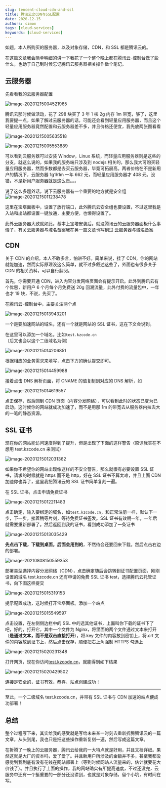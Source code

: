 ```yaml
---
slug: tencent-cloud-cdn-and-ssl
title: 腾讯云之CDN与SSL配置
date: 2020-12-15
authors: simon
tags: [cloud-services]
keywords: [cloud-services]
---
```


如题，本人所购买的服务器，以及对象存储，CDN，和 SSL 都是腾讯云的。

在这篇文章我会简单明细的讲一下我花了一个整个晚上都在腾讯云-控制台做了些什么，也助于自己到时候忘记腾讯云服务器相关操作做个笔记。

<!-- truncate -->

## 云服务器

先看看我的云服务器配置

![image-20201215004521965](https://img.kuizuo.cn/image-20201215004521965.png)

腾讯云那时候做活动，花了 298 块买了 3 年 1 核 2g 内存 1m 带宽，够了，这里我要提一点，如果了解过云服务器的话，可能还会看到轻量应用服务器，而且这个轻量应用服务器竟然配置和云服务器差不多，并且价格还便宜，我先放两张图看看

![image-20201215005635518](https://img.kuizuo.cn/image-20201215005635518.png)

![image-20201215005553889](https://img.kuizuo.cn/image-20201215005553889.png)

可以看到云服务器可以安装 Window，Linux 系统，而轻量应用服务器则是这些的分支，就这么说的，如果我的服务端只涉及到 nodejs 相关的，那么我大可购买轻量应用服务器，然而多数都是去买云服务器，毕竟可拓展高。两者价格在不是新用户的情况下，云服务器 1g1h1m 一年 662 元，而轻量应用服务器才 408 元。没错，不是新用户服务器就是这么贵。。。

说了这么多题外话，说下云服务器有一个重要的地方就是安全组![image-20201215011238478](https://img.kuizuo.cn/image-20201215011238478.png)

这里在宝塔面板中，设置了放行端口，此外腾讯云安全组也要设置，不过这里我是入站和出站都设置一键放通，主要方便，也懒得设置了。

此外云服务器大致就如此，基本上宝塔安装后，就没腾讯云的云服务器面板什么事情了，有关云服务器与域名备案我在另一篇文章也写到过 [云服务器与域名备案](/server-and-domain-beian)

## CDN

关于 CDN 的介绍，本人不敢多言，怕讲不好。简单来说，挂了 CDN，你的网站就能加速，然而实际原理没这么简单，就不过多叙述这些了，外面也有很多关于 CDN 的相关资料，可以自行翻阅。

首先，你需要开通 CDN，进入内容分发网络页面会有提示开启。此外到腾讯云有个优惠，新用户 6 个月每个月免费送 20g 回溯流量，此外付费的流量包中，一年也才 19 块，不说，先买了。

在腾讯云-控制台中，主要关注两个点

![image-20201215013943201](https://img.kuizuo.cn/image-20201215013943201.png)

一个是要加速网站的域名，还有一个就是网站的 SSL 证书，这在下文会说到。

在这里可以添加一个域名，比如`test.kzcode.cn`（后文也会以这个二级域名为例）

![image-20201215014206851](https://img.kuizuo.cn/image-20201215014206851.png)

根据相应的业务需求来填写，点击下方的确认提交即可。

![image-20201215014459988](https://img.kuizuo.cn/image-20201215014459988.png)

接着点击 DNS 解析页面，将 CNAME 的值复制到对应的 DNS 解析，如

![image-20201215014619557](https://img.kuizuo.cn/image-20201215014619557.png)

点击保存，然后回到 CDN 页面（内容分发网络），可以看到此时的状态已变为已启动。这时候你的网站就成功加速了，而不是用那 1m 的带宽去从服务器内拉去大的一笔的静态资源。

## SSL 证书

现在你的网站能访问速度得到了提升，但是出现了下面的这样警告（原谅我实在不想用 test.kzcode.cn 来测试）

![image-20201215012031362](https://img.kuizuo.cn/image-20201215012031362.png)

如果你不希望你的网站出现像这样的不安全警告，那么就很有必要设置 SSL 证书，请求的时候就是 https 而不是 http，好在 SSL 证书不算太难，并且上面 CDN 加速你也弄了，这里我把腾讯云的 SSL 证书简单复刻一遍。

在 SSL 证书，点击申请免费证书

![image-20201215012211483](https://img.kuizuo.cn/image-20201215012211483.png)

点击确定，输入要绑定的域名，如`test.kzcode.cn`，和正常注册一样，默认下一步，下一步，接着稍等片刻，等待免费证书签发。SSL 证书有效期一年，一年后就需要重新部署了。然后返回到我的证书，看到成功添加了一条证书

![image-20201215013035429](https://img.kuizuo.cn/image-20201215013035429.png)

**先点击下载，下载到桌面，后面会用到的**，不然待会还要回来下载。然后点击右边的部署。

![image-20210808150559353](https://img.kuizuo.cn/image-20210808150559353.png)

部署类型选择内容分发网络（CDN），点击确定随后会跳转到证书配置页面，刚刚设置的域名 test.kzcode.cn 还有申请的免费 SSL 证书 test，选择腾讯云托管证书，向下图这样提交

![image-20201215015319153](https://img.kuizuo.cn/image-20201215015319153.png)

提示配置成功，这时候打开宝塔面板。添加一个站点

![image-20201215015549597](https://img.kuizuo.cn/image-20201215015549597.png)

点击设置，在左侧侧边栏中的 SSL 中的选其他证书，上面叫你下载的证书下了吧，好的，打开它，其中一个文件为 Nginx，将里面的两个文件通过文本来打开（**是通过文本，而不是双击直接打开**），将.key 文件的内容放到密钥上，将.crt 文件的内容放到证书上，然后点击保存，顺便把右上角强制 HTTPS 勾选上

![image-20201215020231348](https://img.kuizuo.cn/image-20201215020231348.png)

打开网页，现在你访问[test.kzcode.cn](https://test.kzcode.cn)，就能得到如下结果

![image-20201215020429502](https://img.kuizuo.cn/image-20201215020429502.png)

连接是安全的，证书有效，恭喜，站点创建成功！

---

至此，一个二级域名 test.kzcode.cn，并带有 SSL 证书与 CDN 加速的站点便成功部署！

## 总结

整个过程写下来，其实给我的感受就是写给未来某一时刻去重新折腾腾讯云的一篇文章，从头到尾，我也只是把这些操作重新复刻一遍，然后写成这篇文章。

在折腾了一晚上的云服务器，腾讯云给我的一大特点就是好用，并且文档详细。果然这就是大厂的资本吗，爱了爱了。并且新用户所涉及的金额并不多，甚至我都没感觉到我到底有没有花钱在网站部署上（等到时候网站人流量来的，估计就要花大价钱了）。并且执行了上面的操作，我的网站确实有所提高速度，不过还没完，云服务中还有一个挺重要的一部分还没讲到，也就是对象存储，留个小坑，有时间在写。

